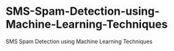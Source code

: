 # SMS-Spam-Detection-using-Machine-Learning-Techniques
SMS Spam Detection using Machine Learning Techniques
